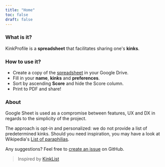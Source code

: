 ```yaml
---
title: "Home"
toc: false
draft: false
---
```


### What is it?
KinkProfile is a **spreadsheet** that facilitates sharing one's **kinks**.

### How to use it?
- Create a copy of the [spreadsheet](https://docs.google.com/spreadsheets/d/1VlJ-tK1PlcJJvvqH68nZaKnhVq168_p5UDRXH5R73CM/) in your Google Drive.
- Fill in your **name**, **kinks** and **preferences**.
- Sort by ascending **Score** and hide the Score column.
- Print to PDF and share!

### About
Google Sheet is used as a compromise between features, UX and DX in regards to the simplicity of the project.

The approach is opt-in and personalized: we do not provide a list of predetermined kinks. Should you need inspiration, you may have a look at Wikipedia's [List of paraphilias](https://en.wikipedia.org/wiki/List_of_paraphilias).

Any suggestions? Feel free to [create an issue](https://github.com/inwardmovement/kinkprofile/issues/new) on GitHub.

> Inspired by [KinkList](https://cdn.rawgit.com/Goctionni/KinkList/master/v1.0.2.html)

